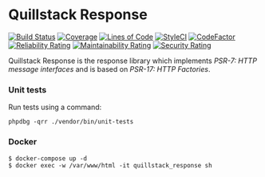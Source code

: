 # Quillstack Response

[![Build Status](https://app.travis-ci.com/quillstack/response.svg?branch=main)](https://app.travis-ci.com/quillstack/response)
[![Coverage](https://sonarcloud.io/api/project_badges/measure?project=quillstack_response&metric=coverage)](https://sonarcloud.io/summary/new_code?id=quillstack_response)
[![Lines of Code](https://sonarcloud.io/api/project_badges/measure?project=quillstack_response&metric=ncloc)](https://sonarcloud.io/summary/new_code?id=quillstack_response)
[![StyleCI](https://github.styleci.io/repos/291464500/shield?branch=main)](https://github.styleci.io/repos/291464500?branch=main)
[![CodeFactor](https://www.codefactor.io/repository/github/quillstack/response/badge)](https://www.codefactor.io/repository/github/quillstack/response)
[![Reliability Rating](https://sonarcloud.io/api/project_badges/measure?project=quillstack_response&metric=reliability_rating)](https://sonarcloud.io/summary/new_code?id=quillstack_response)
[![Maintainability Rating](https://sonarcloud.io/api/project_badges/measure?project=quillstack_response&metric=sqale_rating)](https://sonarcloud.io/summary/new_code?id=quillstack_response)
[![Security Rating](https://sonarcloud.io/api/project_badges/measure?project=quillstack_response&metric=security_rating)](https://sonarcloud.io/summary/new_code?id=quillstack_response)

Quillstack Response is the response library which implements
_PSR-7: HTTP message interfaces_ and is based on
_PSR-17: HTTP Factories_.

### Unit tests

Run tests using a command:

```
phpdbg -qrr ./vendor/bin/unit-tests
```

### Docker

```shell
$ docker-compose up -d
$ docker exec -w /var/www/html -it quillstack_response sh
```
